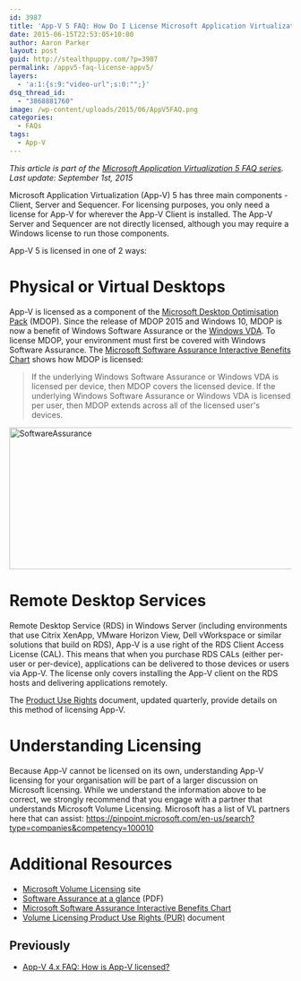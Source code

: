 ```yaml
---
id: 3987
title: 'App-V 5 FAQ: How Do I License Microsoft Application Virtualization 5?'
date: 2015-06-15T22:53:05+10:00
author: Aaron Parker
layout: post
guid: http://stealthpuppy.com/?p=3987
permalink: /appv5-faq-license-appv5/
layers:
  - 'a:1:{s:9:"video-url";s:0:"";}'
dsq_thread_id:
  - "3868881760"
image: /wp-content/uploads/2015/06/AppV5FAQ.png
categories:
  - FAQs
tags:
  - App-V
---
```

_This article is part of the [Microsoft Application Virtualization 5 FAQ series](http://stealthpuppy.com/appv5-faqs/). Last update: September 1st, 2015_

Microsoft Application Virtualization (App-V) 5 has three main components - Client, Server and Sequencer. For licensing purposes, you only need a license for App-V for wherever the App-V Client is installed. The App-V Server and Sequencer are not directly licensed, although you may require a Windows license to run those components.

App-V 5 is licensed in one of 2 ways:

# Physical or Virtual Desktops

App-V is licensed as a component of the [Microsoft Desktop Optimisation Pack](https://www.microsoft.com/en-AU/windows/enterprise/products-and-technologies/mdop/default.aspx) (MDOP). Since the release of MDOP 2015 and Windows 10, MDOP is now a benefit of Windows Software Assurance or the [Windows VDA](http://www.microsoft.com/en-us/Licensing/product-licensing/windows10.aspx). To license MDOP, your environment must first be covered with Windows Software Assurance. The [Microsoft Software Assurance Interactive Benefits Chart](https://www.microsoft.com/en-us/download/details.aspx?id=1732) shows how MDOP is licensed:

> If the underlying Windows Software Assurance or Windows VDA is licensed per device, then MDOP covers the licensed device. If the underlying Windows Software Assurance or Windows VDA is licensed per user, then MDOP extends across all of the licensed user's devices.

[<img class="alignnone size-full wp-image-4071" src="http://stealthpuppy.com/wp-content/uploads/2015/06/SoftwareAssurance.png" alt="SoftwareAssurance" width="1077" height="253" srcset="https://stealthpuppy.com/wp-content/uploads/2015/06/SoftwareAssurance.png 1077w, https://stealthpuppy.com/wp-content/uploads/2015/06/SoftwareAssurance-150x35.png 150w, https://stealthpuppy.com/wp-content/uploads/2015/06/SoftwareAssurance-300x70.png 300w, https://stealthpuppy.com/wp-content/uploads/2015/06/SoftwareAssurance-1024x241.png 1024w" sizes="(max-width: 1077px) 100vw, 1077px" />](http://stealthpuppy.com/wp-content/uploads/2015/06/SoftwareAssurance.png)

# Remote Desktop Services

Remote Desktop Service (RDS) in Windows Server (including environments that use Citrix XenApp, VMware Horizon View, Dell vWorkspace or similar solutions that build on RDS), App-V is a use right of the RDS Client Access License (CAL). This means that when you purchase RDS CALs (either per-user or per-device), applications can be delivered to those devices or users via App-V. The license only covers installing the App-V client on the RDS hosts and delivering applications remotely.

The [Product Use Rights](https://www.microsoft.com/en-us/licensing/product-licensing/products.aspx) document, updated quarterly, provide details on this method of licensing App-V.

# Understanding Licensing

Because App-V cannot be licensed on its own, understanding App-V licensing for your organisation will be part of a larger discussion on Microsoft licensing. While we understand the information above to be correct, we strongly recommend that you engage with a partner that understands Microsoft Volume Licensing. Microsoft has a list of VL partners here that can assist: <a href="https://pinpoint.microsoft.com/en-us/search?type=companies&competency=100010" target="_blank">https://pinpoint.microsoft.com/en-us/search?type=companies&competency=100010</a>

# Additional Resources

  * [Microsoft Volume Licensing](http://www.microsoft.com/en-us/licensing/licensing-programs/software-assurance-default.aspx) site
  * [Software Assurance at a glance](http://download.microsoft.com/download/5/c/7/5c727885-ec15-4920-818b-4d140ec6c38a/Software-Assurance-at-a-Glance.pdf) (PDF)
  * [Microsoft Software Assurance Interactive Benefits Chart](https://www.microsoft.com/en-us/download/details.aspx?id=1732)
  * [Volume Licensing Product Use Rights (PUR)](https://www.microsoft.com/en-us/licensing/product-licensing/products.aspx) document

## Previously

  * [App-V 4.x FAQ: How is App-V licensed?](http://stealthpuppy.com/deployment/app-v-faq-3-how-is-app-v-licensed)

 